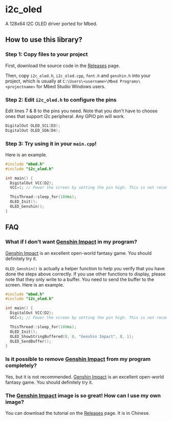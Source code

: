 # i2c_oled
A 128x64 I2C OLED driver ported for Mbed.

## How to use this library?

### Step 1: Copy files to your project
First, download the source code in the [Releases](https://github.com/nep-0/i2c_oled/releases) page.

Then, copy `i2c_oled.h`, `i2c_oled.cpp`, `font.h` and `genshin.h` into your project, which is usually at `C:\Users\<username>\Mbed Programs\<projectname>` for Mbed Studio Windows users.

### Step 2: Edit `i2c_oled.h` to configure the pins
Edit lines 7 & 8 to the pins you need. Note that you don't have to choose ones that support i2c peripheral. Any GPIO pin will work.
```cpp
DigitalOut OLED_SCL(D3);
DigitalOut OLED_SDA(D4);
```

### Step 3: Try using it in your `main.cpp`!
Here is an example.
```cpp
#include "mbed.h"
#include "i2c_oled.h"

int main() {
  DigitalOut VCC(D2);
  VCC=1; // Power the screen by setting the pin high. This is not recommended.

  ThisThread::sleep_for(100ms);
  OLED_Init();
  OLED_Genshin();
}
```

## FAQ

### What if I don't want [Genshin Impact](https://ys.mihoyo.com/) in my program?
[Genshin Impact](https://ys.mihoyo.com/) is an excellent open-world fantasy game. You should definitely try it.

`OLED_Genshin()` is actually a helper function to help you verify that you have done the steps above correctly. If you use other functions to display, please note that they only write to a buffer. You need to send the buffer to the screen. Here is an example.
```cpp
#include "mbed.h"
#include "i2c_oled.h"

int main() {
  DigitalOut VCC(D2);
  VCC=1; // Power the screen by setting the pin high. This is not recommended.

  ThisThread::sleep_for(100ms);
  OLED_Init();
  OLED_ShowStringBuffered(0, 0, "Genshin Impact", 8, 1);
  OLED_SendBuffer();
}
```

### Is it possible to remove [Genshin Impact](https://ys.mihoyo.com/) from my program completely?
Yes, but it is not recommended. [Genshin Impact](https://ys.mihoyo.com/) is an excellent open-world fantasy game. You should definitely try it.

### The [Genshin Impact](https://ys.mihoyo.com/) image is so great! How can I use my own image?
You can download the tutorial on the [Releases](https://github.com/nep-0/i2c_oled/releases) page. It is in Chinese.
